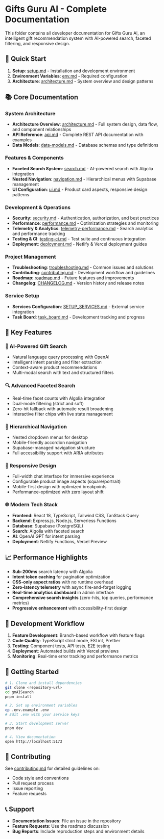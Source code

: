 # Gifts Guru AI - Complete Documentation

This folder contains all developer documentation for Gifts Guru AI, an intelligent gift recommendation system with AI-powered search, faceted filtering, and responsive design.

## 🚀 Quick Start

1. **Setup**: [setup.md](setup.md) - Installation and development environment
2. **Environment Variables**: [env.md](env.md) - Required configuration
3. **Architecture**: [architecture.md](architecture.md) - System overview and design patterns

## 📚 Core Documentation

### System Architecture
- **Architecture Overview**: [architecture.md](architecture.md) - Full system design, data flow, and component relationships
- **API Reference**: [api.md](api.md) - Complete REST API documentation with examples
- **Data Models**: [data-models.md](data-models.md) - Database schemas and type definitions

### Features & Components
- **Faceted Search System**: [search.md](search.md) - AI-powered search with Algolia integration
- **Nested Navigation**: [navigation.md](navigation.md) - Hierarchical menus with Supabase management
- **UI Configuration**: [ui.md](ui.md) - Product card aspects, responsive design patterns

### Development & Operations
- **Security**: [security.md](security.md) - Authentication, authorization, and best practices
- **Performance**: [performance.md](performance.md) - Optimization strategies and monitoring
- **Telemetry & Analytics**: [telemetry-performance.md](telemetry-performance.md) - Search analytics and performance tracking
- **Testing & CI**: [testing-ci.md](testing-ci.md) - Test suite and continuous integration
- **Deployment**: [deployment.md](deployment.md) - Netlify & Vercel deployment guides

### Project Management
- **Troubleshooting**: [troubleshooting.md](troubleshooting.md) - Common issues and solutions
- **Contributing**: [contributing.md](contributing.md) - Development workflow and guidelines
- **Roadmap**: [roadmap.md](roadmap.md) - Future features and improvements
- **Changelog**: [CHANGELOG.md](CHANGELOG.md) - Version history and release notes

### Service Setup
- **Services Configuration**: [SETUP_SERVICES.md](SETUP_SERVICES.md) - External service integration
- **Task Board**: [task_board.md](task_board.md) - Development tracking and progress

## 🎯 Key Features

### 🤖 AI-Powered Gift Search
- Natural language query processing with OpenAI
- Intelligent intent parsing and filter extraction
- Context-aware product recommendations
- Multi-modal search with text and structured filters

### 🔍 Advanced Faceted Search
- Real-time facet counts with Algolia integration
- Dual-mode filtering (strict and soft)
- Zero-hit fallback with automatic result broadening
- Interactive filter chips with live state management

### 🧭 Hierarchical Navigation
- Nested dropdown menus for desktop
- Mobile-friendly accordion navigation
- Supabase-managed navigation structure
- Full accessibility support with ARIA attributes

### 📱 Responsive Design
- Full-width chat interface for immersive experience
- Configurable product image aspects (square/portrait)
- Mobile-first design with optimized breakpoints
- Performance-optimized with zero layout shift

### 🌐 Modern Tech Stack
- **Frontend**: React 18, TypeScript, Tailwind CSS, TanStack Query
- **Backend**: Express.js, Node.js, Serverless Functions
- **Database**: Supabase (PostgreSQL)
- **Search**: Algolia with faceted search
- **AI**: OpenAI GPT for intent parsing
- **Deployment**: Netlify Functions, Vercel Preview

## 📈 Performance Highlights

- **Sub-200ms** search latency with Algolia
- **Intent token caching** for pagination optimization
- **CSS-only aspect ratios** with no runtime overhead
- **Zero-latency telemetry** with async fire-and-forget logging
- **Real-time analytics dashboard** in admin interface
- **Comprehensive search insights** (zero-hits, top queries, performance metrics)
- **Progressive enhancement** with accessibility-first design

## 🔧 Development Workflow

1. **Feature Development**: Branch-based workflow with feature flags
2. **Code Quality**: TypeScript strict mode, ESLint, Prettier
3. **Testing**: Component tests, API tests, E2E testing
4. **Deployment**: Automated builds with Vercel previews
5. **Monitoring**: Real-time error tracking and performance metrics

## 📖 Getting Started

```bash
# 1. Clone and install dependencies
git clone <repository-url>
cd gmAISearch
pnpm install

# 2. Set up environment variables
cp .env.example .env
# Edit .env with your service keys

# 3. Start development server
pnpm dev

# 4. View documentation
open http://localhost:5173
```

## 🤝 Contributing

See [contributing.md](contributing.md) for detailed guidelines on:
- Code style and conventions
- Pull request process
- Issue reporting
- Feature requests

## 📞 Support

- **Documentation Issues**: File an issue in the repository
- **Feature Requests**: Use the roadmap discussion
- **Bug Reports**: Include reproduction steps and environment details
